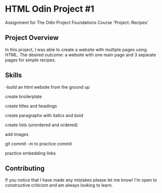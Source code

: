 # HTML Odin Project #1 
Assignment for The Odin Project Foundations Course 'Project: Recipes'
## Project Overview
In this project, I was able to create a website with multiple pages using HTML. The desired outcome: a website with one main page and 3 separate pages for simple recipes. 
## Skills
-build an html website from the ground up

create broilerplate

 create titles and headings

create paragraphs with italics and bold

create lists (unordered and ordered)

add images 

git commit -m to practice commit

practice embedding links

## Contributing
If you notice that I have made any mistakes please let me know! I'm open to constructive criticism and am always looking to learn.
